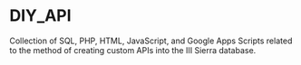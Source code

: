 # DIY_API
Collection of SQL, PHP, HTML, JavaScript, and Google Apps Scripts related to the method of creating custom APIs into the III Sierra database.

